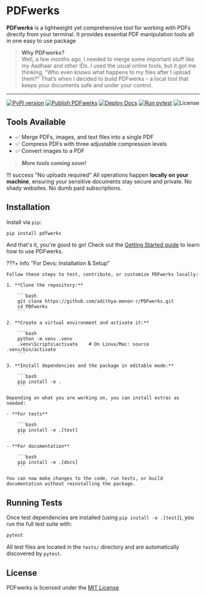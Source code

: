 # PDFwerks

**PDFwerks** is a lightweight yet comprehensive tool for working with PDFs directly from your terminal. It provides essential PDF manipulation tools all in one easy to use package

> **Why PDFwerks?**  
> Well, a few months ago, I needed to merge some important stuff like my Aadhaar and other IDs. I used the usual online tools, but it got me thinking, "Who even knows what happens to my files after I upload them?" That’s when I decided to build PDFwerks - a local tool that keeps your documents safe and under your control.
---

[![PyPI version](https://img.shields.io/pypi/v/pdfwerks.svg)](https://pypi.org/project/pdfwerks/)
[![Publish PDFwerks](https://github.com/adithya-menon-r/PDFwerks/actions/workflows/publish.yaml/badge.svg)](https://github.com/adithya-menon-r/PDFwerks/actions/workflows/publish.yaml)
[![Deploy Docs](https://github.com/adithya-menon-r/PDFwerks/actions/workflows/deploy.yaml/badge.svg)](https://github.com/adithya-menon-r/PDFwerks/actions/workflows/deploy.yaml)
[![Run pytest](https://github.com/adithya-menon-r/PDFwerks/actions/workflows/test.yaml/badge.svg)](https://github.com/adithya-menon-r/PDFwerks/actions/workflows/test.yaml)
![License](https://img.shields.io/github/license/adithya-menon-r/PDFwerks)

## Tools Available

- ✅ Merge PDFs, images, and text files into a single PDF  
- ✅ Compress PDFs with three adjustable compression levels  
- ✅ Convert images to a PDF  

> _**More tools coming soon!**_

!!! success "No uploads required"
    All operations happen **locally on your machine**, ensuring your sensitive documents stay secure and private. No shady websites. No dumb paid subscriptions.

## Installation

Install via `pip`:

```bash
pip install pdfwerks
```

And that's it, you're good to go! Check out the [Getting Started guide](getting-started.md) to learn how to use PDFwerks.

???+ info "For Devs: Installation & Setup"

    Follow these steps to test, contribute, or customize PDFwerks locally:

    1. **Clone the repository:**

        ```bash
        git clone https://github.com/adithya-menon-r/PDFwerks.git
        cd PDFwerks
        ```

    2. **Create a virtual environment and activate it:**

        ```bash
        python -m venv .venv
        .venv\Scripts\activate    # On Linux/Mac: source .venv/bin/activate
        ```

    3. **Install dependencies and the package in editable mode:**

        ```bash
        pip install -e .
        ```

    Depending on what you are working on, you can install extras as needed:

    - **For tests**

        ```bash
        pip install -e .[test]
        ```

    - **For documentation**

        ```bash
        pip install -e .[docs]
        ```

    You can now make changes to the code, run tests, or build documentation without reinstalling the package.


## Running Tests
Once test dependencies are installed (using `pip install -e .[test]`), you run the full test suite with:

```bash
pytest
```

All test files are located in the `tests/` directory and are automatically discovered by `pytest`.

## License

PDFwerks is licensed under the [MIT License](https://github.com/adithya-menon-r/PDFwerks/blob/main/LICENSE)
